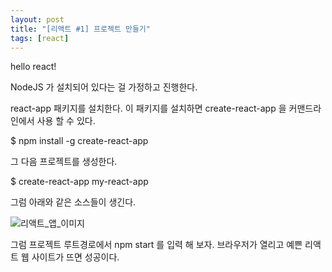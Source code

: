 ```yaml
---
layout: post
title: "[리액트 #1] 프로젝트 만들기"
tags: [react]
---
```


hello react!

NodeJS 가 설치되어 있다는 걸 가정하고 진행한다.

react-app 패키지를 설치한다. 이 패키지를 설치하면 create-react-app 을 커맨드라인에서 사용 할 수 있다.

\$ npm install -g create-react-app

그 다음 프로젝트를 생성한다.

\$ create-react-app my-react-app

그럼 아래와 같은 소스들이 생긴다.

![리액트_앱_이미지](https://s3.ap-northeast-2.amazonaws.com/ziponia.github.io/react-app/create-react-app.png)

그럼 프로젝트 루트경로에서 npm start 를 입력 해 보자. 브라우저가 열리고 예쁜 리액트 웹 사이트가 뜨면 성공이다.
